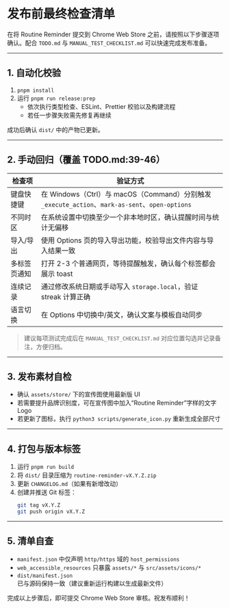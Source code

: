 # 发布前最终检查清单

在将 Routine Reminder 提交到 Chrome Web Store 之前，请按照以下步骤逐项确认。配合 `TODO.md` 与 `MANUAL_TEST_CHECKLIST.md` 可以快速完成发布准备。

---

## 1. 自动化校验

1. `pnpm install`
2. 运行 `pnpm run release:prep`
   - 依次执行类型检查、ESLint、Prettier 校验以及构建流程
   - 若任一步骤失败需先修复再继续

成功后确认 `dist/` 中的产物已更新。

---

## 2. 手动回归（覆盖 TODO.md:39-46）

| 检查项       | 验证方式                                                                                        |
| ------------ | ----------------------------------------------------------------------------------------------- |
| 键盘快捷键   | 在 Windows（Ctrl）与 macOS（Command）分别触发 `_execute_action`、`mark-as-sent`、`open-options` |
| 不同时区     | 在系统设置中切换至少一个非本地时区，确认提醒时间与统计无偏移                                    |
| 导入/导出    | 使用 Options 页的导入导出功能，校验导出文件内容与导入结果一致                                   |
| 多标签页通知 | 打开 2-3 个普通网页，等待提醒触发，确认每个标签都会展示 toast                                   |
| 连续记录     | 通过修改系统日期或手动写入 `storage.local`，验证 streak 计算正确                                |
| 语言切换     | 在 Options 中切换中/英文，确认文案与模板自动同步                                                |

> 建议每项测试完成后在 `MANUAL_TEST_CHECKLIST.md` 对应位置勾选并记录备注，方便归档。

---

## 3. 发布素材自检

- 确认 `assets/store/` 下的宣传图使用最新版 UI
- 若需要提升品牌识别度，可在宣传图中加入“Routine Reminder”字样的文字 Logo
- 若更新了图标，执行 `python3 scripts/generate_icon.py` 重新生成全部尺寸

---

## 4. 打包与版本标签

1. 运行 `pnpm run build`
2. 将 `dist/` 目录压缩为 `routine-reminder-vX.Y.Z.zip`
3. 更新 `CHANGELOG.md`（如果有新增改动）
4. 创建并推送 Git 标签：
   ```bash
   git tag vX.Y.Z
   git push origin vX.Y.Z
   ```

---

## 5. 清单自查

- `manifest.json` 中仅声明 `http/https` 域的 `host_permissions`
- `web_accessible_resources` 只暴露 `assets/*` 与 `src/assets/icons/*`
- `dist/manifest.json` 已与源码保持一致（建议重新运行构建以生成最新文件）

完成以上步骤后，即可提交 Chrome Web Store 审核。祝发布顺利！
